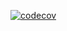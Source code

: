 [![codecov](https://codecov.io/gh/bahrmichael/the-buyback/branch/master/graph/badge.svg)](https://codecov.io/gh/bahrmichael/the-buyback)
